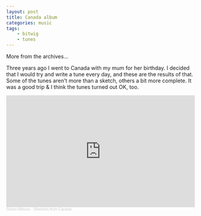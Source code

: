 ```yaml
---
layout: post
title: Canada album
categories: music
tags:
    - bitwig
    - tunes
---
```

More from the archives...

Three years ago I went to Canada with my mum for her birthday. I decided that I would try and write a tune every day, and these are the results of that. Some of the tunes aren't more than a sketch, others a bit more complete. It was a good trip & I think the tunes turned out OK, too.

<iframe width="100%" height="300" scrolling="no" frameborder="no" allow="autoplay" src="https://w.soundcloud.com/player/?url=https%3A//api.soundcloud.com/playlists/323330659&color=%23ff5500&auto_play=false&hide_related=false&show_comments=true&show_user=true&show_reposts=false&show_teaser=true&visual=true"></iframe><div style="font-size: 10px; color: #cccccc;line-break: anywhere;word-break: normal;overflow: hidden;white-space: nowrap;text-overflow: ellipsis; font-family: Interstate,Lucida Grande,Lucida Sans Unicode,Lucida Sans,Garuda,Verdana,Tahoma,sans-serif;font-weight: 100;"><a href="https://soundcloud.com/simon-metson" title="Simon Metson" target="_blank" style="color: #cccccc; text-decoration: none;">Simon Metson</a> · <a href="https://soundcloud.com/simon-metson/sets/sketches-from-canada" title="Sketches from Canada" target="_blank" style="color: #cccccc; text-decoration: none;">Sketches from Canada</a></div>
